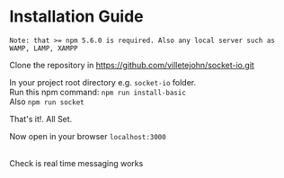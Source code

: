 # Installation Guide

```
Note: that >= npm 5.6.0 is required. Also any local server such as WAMP, LAMP, XAMPP
```

Clone the repository in https://github.com/villetejohn/socket-io.git

In your project root directory e.g. `socket-io` folder. <br />
Run this npm command: `npm run install-basic` <br />
Also `npm run socket` <br />

That's it!.
All Set. 

Now open in your browser `localhost:3000` 

<br />
Check is real time messaging works

